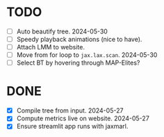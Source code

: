 # TODO

- [ ] Auto beautify tree. 2024-05-30
- [ ] Speedy playback animations (nice to have).
- [ ] Attach LMM to website.
- [ ] Move from for loop to `jax.lax.scan`. 2024-05-30
- [ ] Select BT by hovering through MAP-Elites?

# DONE

- [x] Compile tree from input. 2024-05-27
- [x] Compute metrics live on website. 2024-05-27
- [x] Ensure streamlit app runs with jaxmarl.
